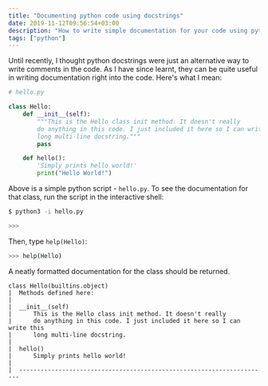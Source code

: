 ```yaml
---
title: "Documenting python code using docstrings"
date: 2019-11-12T09:56:54+03:00
description: "How to write simple documentation for your code using python docstrings."
tags: ["python"]
---
```


Until recently, I thought python docstrings were just an alternative way to write comments in the code. As I have since learnt, they can be quite useful in writing documentation right into the code. Here's what I mean:

```python
# hello.py

class Hello:
    def __init__(self):
        """This is the Hello class init method. It doesn't really
        do anything in this code. I just included it here so I can write this
        long multi-line docstring."""
        pass

    def hello():
        'Simply prints hello world!'
        print("Hello World!")
```

Above is a simple python script - `hello.py`. To see the documentation for that class, run the script in the interactive shell:

```sh
$ python3 -i hello.py

>>>
```

Then, type `help(Hello)`:

```sh
>>> help(Hello)
```

A neatly formatted documentation for the class should be returned.

```
class Hello(builtins.object)
|  Methods defined here:
|
|  __init__(self)
|      This is the Hello class init method. It doesn't really
|      do anything in this code. I just included it here so I can write this
|      long multi-line docstring.
|
|  hello()
|      Simply prints hello world!
|
|  ----------------------------------------------------------------------
```
